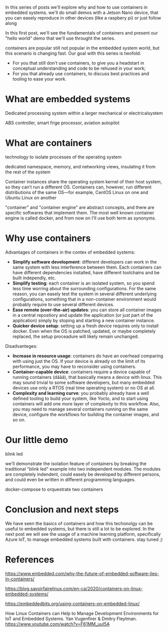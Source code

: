 
In this series of posts we'll explore why and how to use containers in embedded systems.
we'll do small demos with a Jetson Nano device, that you can easely reproduce in other devices (like a raspbery pi) or just follow along

In this first post, we'll see the fundamentals of containers and present our "hello world" demo that we'll use throught the series.


containers are popular still not popular in the embedded system world, but this scenario is changing fast. Our goal with this series is twofold:
* For you that still don't use containers, to give you a headstart in conceptual understanding and code to be rehused in your work;
* For you that already use containers, to discuss best practices and tooling to ease your work.



# What are embedded systems
Dedicated processing system within a larger mechanical or electricalsystem

ABS controller, smart frige processor, aviation autopilot

# What are containers
technology to isolate processes of the operating system

dedicated namespace, memory, and networking views, insulating it from the rest of the system

Container instances share the operating system kernel of their host system, so they
can’t run a different OS. Containers can, however, run different distributions of the
same OS—for example, CentOS Linux on one and Ubuntu Linux on another

"container" and "container engine" are abstract concepts, and there are specific softwares that implement them. The most well known container engine is called docker, and from now on I'll use both term as synonyms.




# Why use containers


Advantages of containers in the contex of embedded systems:
* **Simplify software development**: different developers can work in the same system with less interference between them. Each containers can have different dependencies installed, have different toolchains and be built independly, etc.
* **Simplify testing**: each container is an isolated system, so you spend less time worring about the surrounding configurations. For the same reason, you can easely test the system in several different underlying configurations, something that in a non-container environment would probably require to use several different devices.
* **Ease remote (over-the-air) updates**: you can store all container images in a central repostiory and update the application (or just part of the application) simply by stoping and starting a new container instance.
* **Quicker device setup**: setting up a fresh device requires only to install docker. Even when the OS is patched, updated, or maybe completely replaced, the setup proceadure will likely remain unchanged.


Disadvanteges:
* **Increase in resource usage**: containers do have an overhead comparing with using just the OS. If your device is already on the limit of its performance, you may have to reconsider using containers.
* **Container-capable device**: containers require a device capable of running containers (dããã), that basically means a device with linux. This may sound trivial to some software developers, but many embedded devices use only a RTOS (real time operating system) or no OS at all.
* **Complexity and learning curve**: you probably already have a well defined tooling to build your system, like Yocto, and to start using containers will add one more layer of complexity to this workflow. Also, you may need to manage several containers running on the same device, configure the workflows for building the container images, and so on.

# Our little demo
blink led

we'll demonstrate the isolation feature of containers by breaking the traditional "blink led" example into two independent modules. The modules are completely indendent, could easely be developed by different persons, and could even be written in different programming languages.

docker-compose to orquestrate two containers


# Conclusion and next steps

We have seen the basics of containers and how this techonolgy can be useful to embedded systems, but there is still a lot to be explored. In the next post we will see the usage of a machine learning platform, specifically Azure IoT, to manage embedded systems built with containers.
stay tuned ;) 

# References
https://www.embedded.com/why-the-future-of-embedded-software-lies-in-containers/

https://blog.savoirfairelinux.com/en-ca/2020/containers-on-linux-embedded-systems/

https://embeddedbits.org/using-containers-on-embedded-linux/

How Linux Containers can Help to Manage Development Environments for IoT and Embedded Systems. Yan Vugenfirer & Dmitry Fleytman. https://www.youtube.com/watch?v=F61MM_uuI5A 